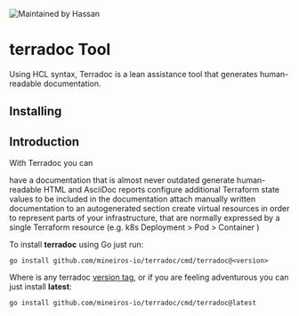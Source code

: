 ![Maintained by Hassan](https://img.shields.io/badge/maintained%20by-Hassan.com-blue)

# terradoc Tool 

Using HCL syntax, Terradoc is a lean assistance tool that generates human-readable documentation.

## Installing

## Introduction

With Terradoc you can

have a documentation that is almost never outdated
generate human-readable HTML and AsciiDoc reports
configure additional Terraform state values to be included in the documentation
attach manually written documentation to an autogenerated section
create virtual resources in order to represent parts of your infrastructure, that are normally expressed by a single Terraform resource (e.g. k8s Deployment > Pod > Container )

To install **terradoc** using Go just run:

```
go install github.com/mineiros-io/terradoc/cmd/terradoc@<version>
```

Where **<version>** is any terradoc [version tag](https://github.com/mineiros-io/terradock/tags),
or if you are feeling adventurous you can just install **latest**:

```
go install github.com/mineiros-io/terradoc/cmd/terradoc@latest
```

